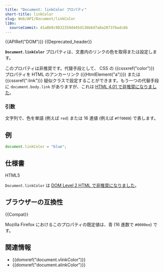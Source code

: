 ```yaml
---
title: "Document: linkColor プロパティ"
short-title: linkColor
slug: Web/API/Document/linkColor
l10n:
  sourceCommit: 41a8b9c9832359d445d136b6d7a8a28737badc6b
---
```


{{APIRef("DOM")}} {{Deprecated_header}}

**`Document.linkColor`** プロパティは、文書内のリンクの色を取得または設定します。

このプロパティは非推奨です。代替手段として、 CSS の {{cssxref("color")}} プロパティを HTML のアンカーリンク ({{HtmlElement("a")}}) または {{cssxref(":link")}} 疑似クラスで設定することができます。もう一つの代替手段に `document.body.link` がありますが、これは [HTML 4.01 で非推奨になりました](https://www.w3.org/TR/html401/struct/global.html#adef-link)。

### 引数

文字列で、色を単語 (例えば `red`) または 16 進値 (例えば `#ff0000`) で表します。

## 例

```js
document.linkColor = "blue";
```

## 仕様書

HTML5

`Document.linkColor` は [DOM Level 2 HTML で非推奨になりました](https://www.w3.org/TR/DOM-Level-2-HTML/html.html#ID-26809268)。

## ブラウザーの互換性

{{Compat}}

Mozilla Firefox におけるこのプロパティの既定値は、青 (16 進数で `#0000ee`) です。

## 関連情報

- {{domxref("document.vlinkColor")}}
- {{domxref("document.alinkColor")}}
